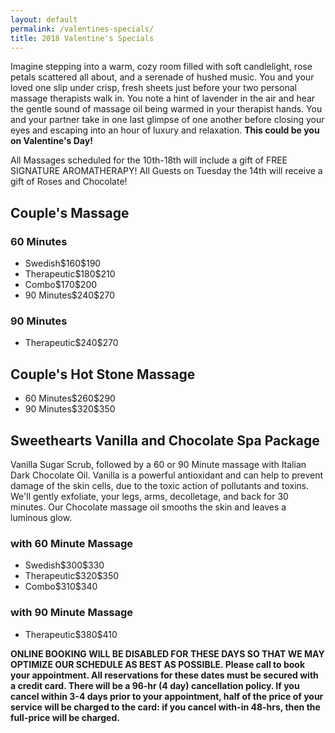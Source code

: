 ```yaml
---                                                                            
layout: default 
permalink: /valentines-specials/                                                          
title: 2018 Valentine's Specials
--- 
```


<p>Imagine stepping into a warm, cozy room filled with soft candlelight, rose petals scattered all about, and a serenade of hushed music.  You and your loved one slip under crisp, fresh sheets just before your two personal massage therapists walk in. You note a hint of lavender in the air and hear the gentle sound of massage oil being warmed in your therapist hands. You and your partner take in one last glimpse of one another before closing your eyes and escaping into an hour of luxury and relaxation.  <strong>This could be you on Valentine's Day!</strong></p>

<p class="center">
All Massages scheduled for the 10th-18th will include a gift of FREE SIGNATURE AROMATHERAPY!  All Guests on Tuesday the 14th will receive a gift of Roses and Chocolate!
</p>



<h2>Couple's Massage</h2>

<h3>60 Minutes</h3>

<ul class="dotted-list">
<li><span>Swedish</span><span>$160</span><span>$190</span></li>
<li><span>Therapeutic</span><span>$180</span><span>$210</span></li>
<li><span>Combo</span><span>$170</span><span>$200</span></li>
<li><span>90 Minutes</span><span>$240</span><span>$270</span></li>
</ul>

<h3>90 Minutes</h3>

<ul class="dotted-list">

<li><span>Therapeutic</span><span>$240</span><span>$270</span></li>

</ul>

<h2>Couple's Hot Stone Massage</h2>
<ul class="dotted-list">
<li><span>60 Minutes</span><span>$260</span><span>$290</span></li> 
<li><span>90 Minutes</span><span>$320</span><span>$350</span></li> 
</ul>

<h2>Sweethearts Vanilla and Chocolate Spa Package</h2>

<p class="center">
Vanilla Sugar Scrub, followed by a 60 or 90 Minute massage with Italian Dark Chocolate Oil. Vanilla is 
a powerful antioxidant and can help to prevent damage of the skin cells, due to the toxic action of pollutants 
and toxins. We'll gently exfoliate, your legs, arms, decolletage, and back for 30 minutes. Our Chocolate massage 
oil smooths the skin and leaves a luminous glow. 
</p>

<h3>with 60 Minute Massage</h3>

<ul class="dotted-list">
<li><span>Swedish</span><span>$300</span><span>$330</span></li> 
<li><span>Therapeutic</span><span>$320</span><span>$350</span></li> 
<li><span>Combo</span><span>$310</span><span>$340</span></li> 
</ul>

<h3>with 90 Minute Massage</h3>

<ul class="dotted-list">

<li><span>Therapeutic</span><span>$380</span><span>$410</span></li>

</ul>

<strong class="red">
ONLINE BOOKING WILL BE DISABLED FOR THESE DAYS SO THAT WE MAY OPTIMIZE OUR SCHEDULE AS BEST AS POSSIBLE.   
Please call to book your appointment.  All reservations for these dates must be secured with a credit card.  
There will be a 96-hr (4 day) cancellation policy.  If you cancel within 3-4 days prior to your appointment, 
half of the price of your service will be charged to the card: if you cancel with-in 48-hrs, then the 
full-price will be charged.
</strong>

